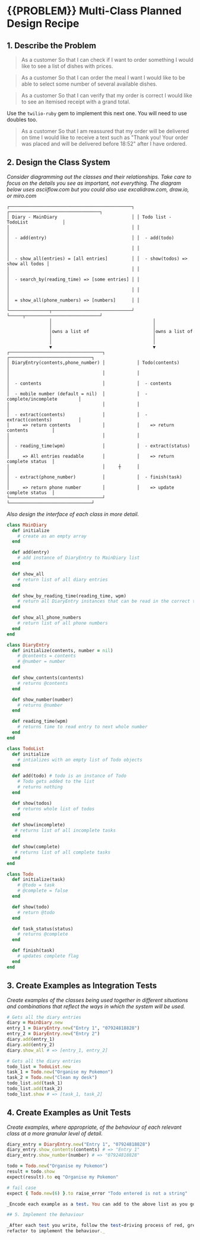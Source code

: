 # {{PROBLEM}} Multi-Class Planned Design Recipe

## 1. Describe the Problem

> As a customer
> So that I can check if I want to order something
> I would like to see a list of dishes with prices.

> As a customer
> So that I can order the meal I want
> I would like to be able to select some number of several available dishes.

> As a customer
> So that I can verify that my order is correct
> I would like to see an itemised receipt with a grand total.

Use the `twilio-ruby` gem to implement this next one. You will need to use doubles too.

> As a customer
> So that I am reassured that my order will be delivered on time
> I would like to receive a text such as "Thank you! Your order was placed and will be delivered before 18:52" after I have ordered.


## 2. Design the Class System

_Consider diagramming out the classes and their relationships. Take care to
focus on the details you see as important, not everything. The diagram below
uses asciiflow.com but you could also use excalidraw.com, draw.io, or miro.com_

```
┌──────────────────────────────────────────────┐ ┌──────────────────────────────────┐
│ Diary - MainDiary                            │ │ Todo list - TodoList             │
│                                              │ │                                  │
│  - add(entry)                                │ │  - add(todo)                     │
│                                              │ │                                  │
│  - show_all(entries) = [all entries]         │ │  - show(todos) => show all todos │
│                                              │ │                                  │
│  - search_by(reading_time) => [some entries] │ │                                  │
│                                              │ │                                  │
│  = show_all(phone_numbers) => [numbers]      │ │                                  │
└───────────────┬──────────────────────────────┘ └─────┬────────────────────────────┘
                │                                      │
                │                                      │
                │owns a list of                        │owns a list of
                │                                      │
                │                                      │
                ▼                                      ▼
┌───────────────────────────────────┐            ┌───────────────────────────────┐
│ DiaryEntry(contents,phone_number) │            │ Todo(contents)                │
│                                   │            │                               │
│  - contents                       │            │  - contents                   │
│  - mobile number (default = nil)  │            │  - complete/incomplete        │
│                                   │            │                               │
│  - extract(contents)              │            │  - extract(contents)          │
│     => return contents            │            │    => return contents         │
│                                   │            │                               │
│  - reading_time(wpm)              │            │  - extract(status)            │
│     => All entries readable       │            │    => return complete status  │
│                                   │     ┼      │                               │
│  - extract(phone_number)          │            │  - finish(task)               │
│     => return phone number        │            │    => update complete status  │
└───────────────────────────────────┘            └───────────────────────────────┘
```

_Also design the interface of each class in more detail._

```ruby
class MainDiary
  def initialize
    # create as an empty array
  end

  def add(entry)
    # add instance of DiaryEntry to MainDiary list
  end

  def show_all
    # return list of all diary entries
  end

  def show_by_reading_time(reading_time, wpm)
    # return all DiaryEntry instances that can be read in the correct time
  end

  def show_all_phone_numbers
    # return list of all phone numbers
  end
end

class DiaryEntry
  def initialize(contents, number = nil)
    # @contents = contents  
    # @number = number
  end

  def show_contents(contents)
    # returns @contents
  end

  def show_number(number)
    # returns @number
  end

  def reading_time(wpm)
    # returns time to read entry to next whole number
  end
end

class TodoList
  def initialize
    # intializes with an empty list of Todo objects
  end

  def add(todo) # todo is an instance of Todo
    # Todo gets added to the list
    # returns nothing
  end

  def show(todos)
    # returns whole list of todos
  end

  def show(incomplete)
   # returns list of all incomplete tasks
  end

  def show(complete)
   # returns list of all complete tasks
  end
end

class Todo
  def initialize(task)
    # @todo = task
    # @complete = false
  end

  def show(todo)
    # return @todo
  end

  def task_status(status)
    # returns @complete
  end

  def finish(task)
    # updates complete flag
  end
end
```

## 3. Create Examples as Integration Tests

_Create examples of the classes being used together in different situations and
combinations that reflect the ways in which the system will be used._

```ruby
# Gets all the diary entries
diary = MainDiary.new
entry_1 = DiaryEntry.new("Entry 1", "07924818828")
entry_2 = DiaryEntry.new("Entry 2")
diary.add(entry_1)
diary.add(entry_2)
diary.show_all # => [entry_1, entry_2]

# Gets all the diary entries
todo_list = TodoList.new
task_1 = Todo.new("Organise my Pokemon")
task_2 = Todo.new("Clean my desk")
todo_list.add(task_1)
todo_list.add(task_2)
todo_list.show # => [task_1, task_2]
```

## 4. Create Examples as Unit Tests

_Create examples, where appropriate, of the behaviour of each relevant class at
a more granular level of detail._

```ruby
diary_entry = DiaryEntry.new("Entry 1", "07924818828")
diary_entry.show_contents(contents) # => "Entry 1"
diary_entry.show_number(number) # => "07924818828"

todo = Todo.new("Organise my Pokemon")
result = todo.show
expect(result).to eq "Organise my Pokemon"

# fail case
expect { Todo.new(6) }.to raise_error "Todo entered is not a string"

_Encode each example as a test. You can add to the above list as you go._

## 5. Implement the Behaviour

_After each test you write, follow the test-driving process of red, green,
refactor to implement the behaviour._

